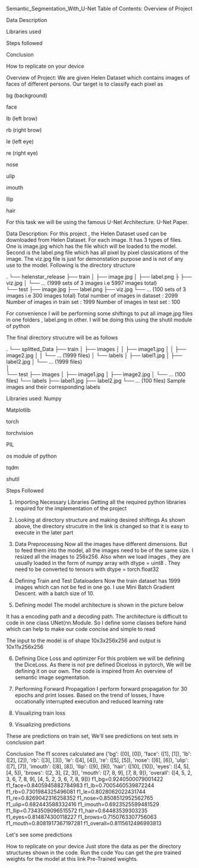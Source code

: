 Semantic_Segmentation_With_U-Net
Table of Contents:
Overview of Project

Data Description

Libraries used

Steps followed

Conclusion

How to replicate on your device

Overview of Project:
We are given Helen Dataset which contains images of faces of different persons. Our target is to classify each pixel as

bg (background)

face

lb (left brow)

rb (right brow)

le (left eye)

re (right eye)

nose

ulip

imouth

llip

hair

For this task we will be using the famous U-Net Architecture. U-Net Paper.

Data Description:
For this project , the Helen Dataset used can be downloaded from Helen Dataset.
For each image. It has 3 types of files. One is image.jpg which has the file which will be loaded to the model. Second is the label.png file which has all pixel by pixel classications of the image. The viz.jpg file is just for demonstation purpose and is not of any use to the model.
Following is the directory structure

.
└── helenstar_release
     ├── train
     │   ├── image.jpg
     │   ├── label.png
     ├   ├── viz.jpg
     │   └── ... (1999 sets of 3 images i.e 5997 images total)           
     └── test
         ├── image.jpg
         ├── label.png
         ├── viz.jpg
         └── ... (100 sets of 3 images i.e 300 images total)
Total number of images in dataset : 2099
Number of images in train set : 1999
Number of images in test set : 100

For convenience I will be performing some shiftings to put all image.jpg files in one folders , label.png in other. I will be doing this using the shutil module of python

The final directory strucutre will be as follows

.
└── splitted_Data
        ├── train
        │   ├── images
        │   │   ├── image1.jpg
        │   │   ├── image2.jpg
        │   │   └── ... (1999 files)
        │   └── labels
        │       ├── label1.jpg
        │       ├── label2.jpg
        │       └── ... (1999 files)       
        │           
        └── test
            ├── images
            │   ├── image1.jpg
            │   ├── image2.jpg
            │   └── ... (100 files)
            └── labels
                ├── label1.jpg
                ├── label2.jpg
                └── ... (100 files)
Sample images and their corresponding labels
 

 

 

Libraries used:
Numpy

Matplotlib

torch

torchvision

PIL

os module of python

tqdm

shutil

Steps Followed
1. Importing Necessary Libraries
Getting all the required python libraries required for the implementation of the project

2. Looking at directory structure and making desired shiftings
As shown above, the directory strucutre in the link is changed so that it is easy to execute in the later part

3. Data Preprocessing
Now all the images have different dimensions. But to feed them into the model, all the images need to be of the same size. I resized all the images to 256x256. Also when we load images , they are usually loaded in the form of numpy array with dtype = uint8 . They need to be converted to tensors with dtype = torch.float32

4. Defining Train and Test Dataloaders
Now the train dataset has 1999 images which can not be fed in one go. I use Mini Batch Gradient Descent. with a batch size of 10.

5. Defining model
The model architecture is shown in the picture below 

It has a encoding path and a decoding path. The architecture is difficult to code in one class UNet(nn.Module. So I define some classes before hand which can help to make our code concise and simple to read

The input to the model is of shape 10x3x256x256 and output is 10x11x256x256

6. Defining Dice Loss and optimizer
For this problem we will be defining the DiceLoss. As there is not pre defined Diceloss in pytorch, We will be defining it on our own. The code is inspired from An overview of semantic image segmentation.

7. Performing Forward Propagation
I perform forward propagation for 30 epochs and print losses. Based on the trend of losses, I have occationally interrupted execution and reduced learning rate

8. Visualizing train loss


9. Visualizing predictions
 

 

 


These are predictions on train set, We'll see predictions on test sets in conclusion part

Conclusion
The f1 scores calculated are {'bg': ([0], [0]), 'face': ([1], [1]), 'lb': ([2], [2]), 'rb': ([3], [3]), 'le': ([4], [4]), 're': ([5], [5]), 'nose': ([6], [6]), 'ulip': ([7], [7]), 'imouth': ([8], [8]), 'llip': ([9], [9]), 'hair': ([10], [10]), 'eyes': ([4, 5], [4, 5]), 'brows': ([2, 3], [2, 3]), 'mouth': ([7, 8, 9], [7, 8, 9]), 'overall': ([4, 5, 2, 3, 6, 7, 8, 9], [4, 5, 2, 3, 6, 7, 8, 9])}
f1_bg=0.9240500079001422
f1_face=0.8405945882784983
f1_lb=0.7005460539872244
f1_rb=0.7301984325496081
f1_le=0.8028062022431744
f1_re=0.8269042316258352
f1_nose=0.8508512952562765
f1_ulip=0.682443588332416
f1_imouth=0.6923525599481529
f1_llip=0.7343509096515572
f1_hair=0.64483539303235
f1_eyes=0.814874300118227
f1_brows=0.7150763307756063
f1_mouth=0.8081917367197281
f1_overall=0.8115612496993813

Let's see some predictions
 

 

 

How to replicate on your device
Just store the data as per the directory structures shown in the code. Run the code You can get the pre trained weights for the model at this link Pre-Trained weights.
